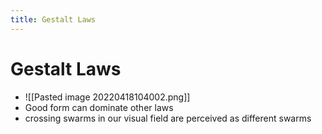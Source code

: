 ```yaml
---
title: Gestalt Laws
---
```


# Gestalt Laws
- ![[Pasted image 20220418104002.png]]
- Good form can dominate other laws
- crossing swarms in our visual field are perceived as different swarms








